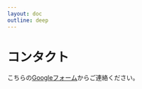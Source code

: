 ```yaml
---
layout: doc
outline: deep
---
```


# コンタクト

こちらの[Googleフォーム](https://forms.gle/zUoSgB2mrxBZJ9QL9)からご連絡ください。